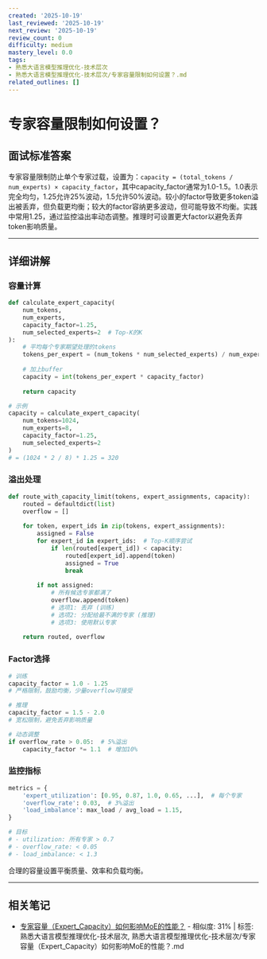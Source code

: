 ```yaml
---
created: '2025-10-19'
last_reviewed: '2025-10-19'
next_review: '2025-10-19'
review_count: 0
difficulty: medium
mastery_level: 0.0
tags:
- 熟悉大语言模型推理优化-技术层次
- 熟悉大语言模型推理优化-技术层次/专家容量限制如何设置？.md
related_outlines: []
---
```


# 专家容量限制如何设置？

## 面试标准答案

专家容量限制防止单个专家过载，设置为：`capacity = (total_tokens / num_experts) × capacity_factor`，其中capacity_factor通常为1.0-1.5。1.0表示完全均匀，1.25允许25%波动，1.5允许50%波动。较小的factor导致更多token溢出被丢弃，但负载更均衡；较大的factor容纳更多波动，但可能导致不均衡。实践中常用1.25，通过监控溢出率动态调整。推理时可设置更大factor以避免丢弃token影响质量。

---

## 详细讲解

### 容量计算

```python
def calculate_expert_capacity(
    num_tokens,
    num_experts,
    capacity_factor=1.25,
    num_selected_experts=2  # Top-K的K
):
    # 平均每个专家期望处理的tokens
    tokens_per_expert = (num_tokens * num_selected_experts) / num_experts
    
    # 加上buffer
    capacity = int(tokens_per_expert * capacity_factor)
    
    return capacity

# 示例
capacity = calculate_expert_capacity(
    num_tokens=1024,
    num_experts=8,
    capacity_factor=1.25,
    num_selected_experts=2
)
# = (1024 * 2 / 8) * 1.25 = 320
```

### 溢出处理

```python
def route_with_capacity_limit(tokens, expert_assignments, capacity):
    routed = defaultdict(list)
    overflow = []
    
    for token, expert_ids in zip(tokens, expert_assignments):
        assigned = False
        for expert_id in expert_ids:  # Top-K顺序尝试
            if len(routed[expert_id]) < capacity:
                routed[expert_id].append(token)
                assigned = True
                break
        
        if not assigned:
            # 所有候选专家都满了
            overflow.append(token)
            # 选项1: 丢弃 (训练)
            # 选项2: 分配给最不满的专家 (推理)
            # 选项3: 使用默认专家
    
    return routed, overflow
```

### Factor选择

```python
# 训练
capacity_factor = 1.0 - 1.25
# 严格限制，鼓励均衡，少量overflow可接受

# 推理
capacity_factor = 1.5 - 2.0
# 宽松限制，避免丢弃影响质量

# 动态调整
if overflow_rate > 0.05:  # 5%溢出
    capacity_factor *= 1.1  # 增加10%
```

### 监控指标

```python
metrics = {
    'expert_utilization': [0.95, 0.87, 1.0, 0.65, ...],  # 每个专家
    'overflow_rate': 0.03,  # 3%溢出
    'load_imbalance': max_load / avg_load = 1.15,
}

# 目标
# - utilization: 所有专家 > 0.7
# - overflow_rate: < 0.05
# - load_imbalance: < 1.3
```

合理的容量设置平衡质量、效率和负载均衡。


---

## 相关笔记
<!-- 自动生成 -->

- [专家容量（Expert_Capacity）如何影响MoE的性能？](notes/熟悉大语言模型推理优化-技术层次/专家容量（Expert_Capacity）如何影响MoE的性能？.md) - 相似度: 31% | 标签: 熟悉大语言模型推理优化-技术层次, 熟悉大语言模型推理优化-技术层次/专家容量（Expert_Capacity）如何影响MoE的性能？.md

